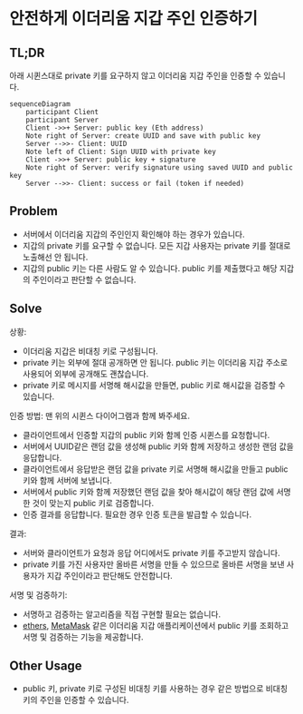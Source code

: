 # 안전하게 이더리움 지갑 주인 인증하기

## TL;DR

아래 시퀸스대로 private 키를 요구하지 않고 이더리움 지갑 주인을 인증할 수 있습니다.

```mermaid
sequenceDiagram
    participant Client
    participant Server
    Client ->>+ Server: public key (Eth address)
    Note right of Server: create UUID and save with public key
    Server -->>- Client: UUID
    Note left of Client: Sign UUID with private key
    Client ->>+ Server: public key + signature
    Note right of Server: verify signature using saved UUID and public key
    Server -->>- Client: success or fail (token if needed)
```

## Problem

- 서버에서 이더리움 지갑의 주인인지 확인해야 하는 경우가 있습니다.
- 지갑의 private 키를 요구할 수 없습니다. 모든 지갑 사용자는 private 키를 절대로 노출해선 안 됩니다.
- 지갑의 public 키는 다른 사람도 알 수 있습니다. public 키를 제출했다고 해당 지갑의 주인이라고 판단할 수 없습니다.

## Solve

상황:

- 이더리움 지갑은 비대칭 키로 구성됩니다.
- private 키는 외부에 절대 공개하면 안 됩니다. public 키는 이더리움 지갑 주소로 사용되어 외부에 공개해도 괜찮습니다.
- private 키로 메시지를 서명해 해시값을 만들면, public 키로 해시값을 검증할 수 있습니다.

인증 방법: 맨 위의 시퀸스 다이어그램과 함께 봐주세요.

- 클라이언트에서 인증할 지갑의 public 키와 함께 인증 시퀸스를 요청합니다.
- 서버에서 UUID같은 랜덤 값을 생성해 public 키와 함께 저장하고 생성한 랜덤 값을 응답합니다.
- 클라이언트에서 응답받은 랜덤 값을 private 키로 서명해 해시값을 만들고 public 키와 함께 서버에 보냅니다.
- 서버에서 public 키와 함께 저장했던 랜덤 값을 찾아 해시값이 해당 랜덤 값에 서명한 것이 맞는지 public 키로 검증합니다.
- 인증 결과를 응답합니다. 필요한 경우 인증 토큰을 발급할 수 있습니다.

결과:

- 서버와 클라이언트가 요청과 응답 어디에서도 private 키를 주고받지 않습니다.
- private 키를 가진 사용자만 올바른 서명을 만들 수 있으므로 올바른 서명을 보낸 사용자가 지갑 주인이라고 판단해도 안전합니다.

서명 및 검증하기:

- 서명하고 검증하는 알고리즘을 직접 구현할 필요는 없습니다.
- [ethers](https://docs.ethers.org/), [MetaMask](https://metamask.io/) 같은 이더리움 지갑 애플리케이션에서
  public 키를 조회하고 서명 및 검증하는 기능을 제공합니다.

## Other Usage

- public 키, private 키로 구성된 비대칭 키를 사용하는 경우 같은 방법으로 비대칭 키의 주인을 인증할 수 있습니다.
